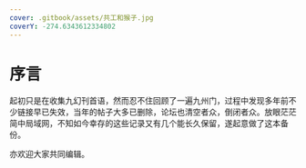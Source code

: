 ```yaml
---
cover: .gitbook/assets/共工和猴子.jpg
coverY: -274.6343612334802
---
```


# 序言

起初只是在收集九幻刊首语，然而忍不住回顾了一遍九州门，过程中发现多年前不少链接早已失效，当年的帖子大多已删除，论坛也清空者众，倒闭者众。放眼茫茫简中局域网，不知如今幸存的这些记录又有几个能长久保留，遂起意做了这本备份。

亦欢迎大家共同编辑。

